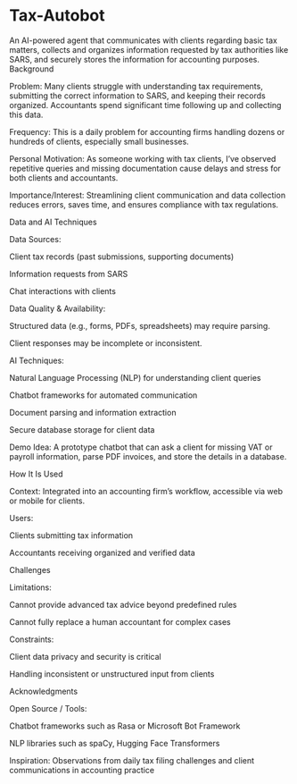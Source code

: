 # Tax-Autobot
An AI-powered agent that communicates with clients regarding basic tax matters, collects and organizes information requested by tax authorities like SARS, and securely stores the information for accounting purposes.
Background

Problem: Many clients struggle with understanding tax requirements, submitting the correct information to SARS, and keeping their records organized. Accountants spend significant time following up and collecting this data.

Frequency: This is a daily problem for accounting firms handling dozens or hundreds of clients, especially small businesses.

Personal Motivation: As someone working with tax clients, I’ve observed repetitive queries and missing documentation cause delays and stress for both clients and accountants.

Importance/Interest: Streamlining client communication and data collection reduces errors, saves time, and ensures compliance with tax regulations.

Data and AI Techniques

Data Sources:

Client tax records (past submissions, supporting documents)

Information requests from SARS

Chat interactions with clients

Data Quality & Availability:

Structured data (e.g., forms, PDFs, spreadsheets) may require parsing.

Client responses may be incomplete or inconsistent.

AI Techniques:

Natural Language Processing (NLP) for understanding client queries

Chatbot frameworks for automated communication

Document parsing and information extraction

Secure database storage for client data

Demo Idea: A prototype chatbot that can ask a client for missing VAT or payroll information, parse PDF invoices, and store the details in a database.


How It Is Used

Context: Integrated into an accounting firm’s workflow, accessible via web or mobile for clients.

Users:

Clients submitting tax information

Accountants receiving organized and verified data

Challenges

Limitations:

Cannot provide advanced tax advice beyond predefined rules

Cannot fully replace a human accountant for complex cases

Constraints:

Client data privacy and security is critical

Handling inconsistent or unstructured input from clients

Acknowledgments

Open Source / Tools:

Chatbot frameworks such as Rasa or Microsoft Bot Framework

NLP libraries such as spaCy, Hugging Face Transformers

Inspiration: Observations from daily tax filing challenges and client communications in accounting practice
